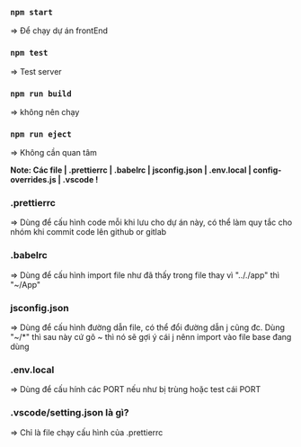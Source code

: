 ### `npm start`

=> Để chạy dự án frontEnd

### `npm test`

=> Test server

### `npm run build`

=> không nên chạy

### `npm run eject`

=> Không cần quan tâm

**Note: Các file | .prettierrc | .babelrc | jsconfig.json | .env.local | config-overrides.js | .vscode !**

### .prettierrc

=> Dùng để cấu hình code mỗi khi lưu cho dự án này, có thể làm quy tắc cho nhóm khi commit code lên github or gitlab

### .babelrc

=> Dùng để cấu hình import file như đã thấy trong file thay vì ".././app" thì "~/App"

### jsconfig.json

=> Dùng để cấu hình đường dẫn file, có thể đổi đường dẫn j cũng đc. Dùng "~/\*" thì sau này cứ gõ ~ thì nó sẽ gợi ý cái j nênn import vào file base đang dùng

### .env.local

=> Dùng để cấu hính các PORT nếu như bị trùng hoặc test cái PORT

### .vscode/setting.json là gì?

=> Chỉ là file chạy cấu hình của .prettierrc
